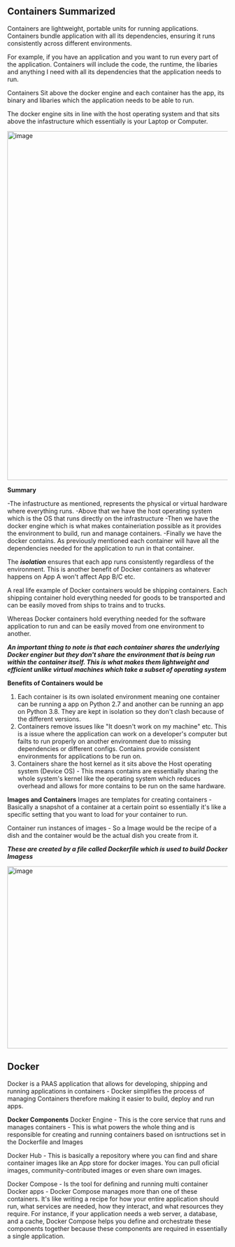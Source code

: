 Containers Summarized
---

Containers are lightweight, portable units for running applications. Containers bundle application with all its dependencies, ensuring it runs consistently across different environments. 

For example, if you have an application and you want to run every part of the application. Containers will include the code, the runtime, the libaries and anything I need with all its dependencies that the application needs to run.

Containers Sit above the docker engine and each container has the app, its binary and libaries which the application needs to be able to run.

The docker engine sits in line with the host operating system and that sits above the infastructure which essentially is your Laptop or Computer.

<img width="1258" height="797" alt="image" src="https://github.com/user-attachments/assets/981a4d3e-b168-4c8f-a244-ec6c4abd61d4" />

**Summary**

-The infastructure as mentioned, represents the physical or virtual hardware where everything runs.
-Above that we have the host operating system which is the OS that runs directly on the infrastructure
-Then we have the docker engine which is what makes containeriation possible as it provides the environment to build, run and manage containers. 
-Finally we have the docker contains. As previously mentioned each container will have all the dependencies needed for the application to run in that container. 

The ***isolation*** ensures that each app runs consistently regardless of the environment. This is another benefit of Docker containers as whatever happens on App A won't affect App B/C etc.

A real life example of Docker containers would be shipping containers. Each shipping container hold everything needed for goods to be transported and can be easily moved from ships to trains and to trucks.

Whereas Docker containers hold everything needed for the software application to run and can be easily moved from one environment to another. 


***An important thing to note is that each container shares the underlying Docker enginer but they don't share the environment that is being run within the container itself. This is what makes them lightweight and efficient unlike virtual machines which take a 
subset of operating system***


**Benefits of Containers would be**
1. Each container is its own isolated environment meaning one container can be running a app on Python 2.7 and another can be running an app on Python 3.8. They are kept in isolation so they don't clash because of the different versions.
2. Containers remove issues like "It doesn't work on my machine" etc. This is a issue where the application can work on a developer's computer but failts to run properly on another environment due to missing dependencies or different configs. Contains provide consistent
   environments for applications to be run on.
3. Containers share the host kernel as it sits above the Host operating system (Device OS) - This means contains are essentially sharing the whole system's kernel like the operating system which reduces overhead and allows for more contains to be run on the same hardware.


**Images and Containers**
Images are templates for creating containers - Basically a snapshot of a container at a certain point so essentially it's like a specific setting that you want to load for your container to run.

Container run instances of images - So a Image would be the recipe of a dish and the container would be the actual dish you create from it. 

***These are created by a file called Dockerfile which is used to build Docker Imagess***

<img width="620" height="416" alt="image" src="https://github.com/user-attachments/assets/d6c5306d-502d-4d2f-8188-ed76aa45c304" />


Docker
---

Docker is a PAAS application that allows for developing, shipping and running applications in containers - Docker simplifies the process of managing Containers therefore making it easier to build, deploy and run apps.

**Docker Components**
Docker Engine - This is the core service that runs and manages containers - This is what powers the whole thing and is responsible for creating and running containers based on isntructions set in the Dockerfile and Images

Docker Hub - This is basically a repository where you can find and share container images like an App store for docker images. You can pull oficial images, community-contributed images or even share own images. 

Docker Compose - Is the tool for defining and running multi container Docker apps - Docker Compose manages more than one of these containers. It's like writing a recipe for how your entire application should run, what services are needed, how they interact, and what 
resources they require. For instance, if your application needs a web server, a database, and a cache, Docker Compose helps you define and orchestrate these components together because these components are required in essentially a single application.
